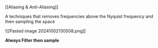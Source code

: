 [[Aliasing & Anti-Aliasing]]

A techniques that removes frequencies above the Nyquist frequency and then sampling the space 

![[Pasted image 20241002130508.png]]

**Always Filter then sample**

